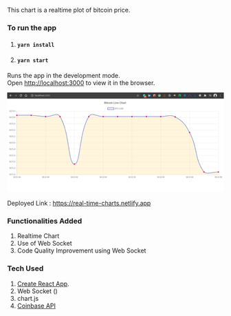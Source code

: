 This chart is a realtime plot of bitcoin price.

### To run the app

1. #### `yarn install`

2. #### `yarn start`

Runs the app in the development mode.<br />
Open [http://localhost:3000](http://localhost:3000) to view it in the browser.


![chart page](webs.png)

Deployed Link :  https://real-time-charts.netlify.app


### Functionalities Added

1. Realtime Chart
2. Use of Web Socket
3. Code Quality Improvement using Web Socket

### Tech Used

1. [Create React App](https://github.com/facebook/create-react-app).
2. Web Socket ()
3. chart.js
4. [ Coinbase API](https://docs.pro.coinbase.com/?r=1#time)

